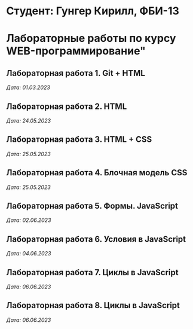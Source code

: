 # Студент: Гунгер Кирилл, ФБИ-13

# Лабораторные работы по курсу WEB-программирование"

## Лабораторная работа 1. Git + HTML

*Дата: 01.03.2023*

## Лабораторная работа 2. HTML

*Дата: 24.05.2023*

## Лабораторная работа 3. HTML + CSS

*Дата: 25.05.2023*

## Лабораторная работа 4. Блочная модель CSS

*Дата: 25.05.2023*

## Лабораторная работа 5. Формы. JavaScript

*Дата: 02.06.2023*

## Лабораторная работа 6. Условия в JavaScript

*Дата: 04.06.2023*

## Лабораторная работа 7. Циклы в JavaScript

*Дата: 06.06.2023*

## Лабораторная работа 8. Циклы в JavaScript

*Дата: 06.06.2023*
